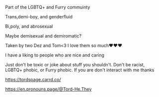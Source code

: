 Part of the LGBTQ+ and Furry commuinty

Trans,demi-boy, and genderfluid

Bi,poly, and abrosexual

Maybe demisexual and demiromatic?

Taken by two Dez and Tom<3 I love them so much❤️❤️❤️

I have a liking to people who are nice and caring 

Just don't be toxic or joke about stuff you shouldn't. Don't be racist, LGBTQ+ phobic, or Furry phobic. If you are don't interact with me thanks

https://tordspage.carrd.co/

https://en.pronouns.page/@Tord-He.They
